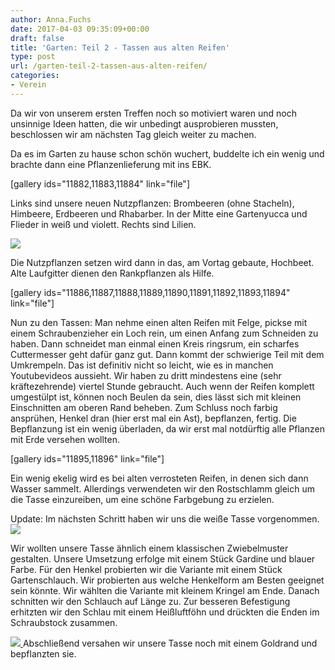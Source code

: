 ```yaml
---
author: Anna.Fuchs
date: 2017-04-03 09:35:09+00:00
draft: false
title: 'Garten: Teil 2 - Tassen aus alten Reifen'
type: post
url: /garten-teil-2-tassen-aus-alten-reifen/
categories:
- Verein
---
```


Da wir von unserem ersten Treffen noch so motiviert waren und noch unsinnige Ideen hatten, die wir unbedingt ausprobieren mussten, beschlossen wir am nächsten Tag gleich weiter zu machen.

Da es im Garten zu hause schon schön wuchert, buddelte ich ein wenig und brachte dann eine Pflanzenlieferung mit ins EBK.
<!-- more -->


[gallery ids="11882,11883,11884" link="file"]

Links sind unsere neuen Nutzpflanzen: Brombeeren (ohne Stacheln), Himbeere, Erdbeeren und Rhabarber.
In der Mitte eine Gartenyucca und Flieder in weiß und violett.
Rechts sind Lilien.

[![](/wp-content/uploads/2017/04/DSC_0196-e1491565575874.jpg)
](/garten-teil-2-tassen-aus-alten-reifen/dsc_0196/)

Die Nutzpflanzen setzen wird dann in das, am Vortag gebaute, Hochbeet.
Alte Laufgitter dienen den Rankpflanzen als Hilfe.

[gallery ids="11886,11887,11888,11889,11890,11891,11892,11893,11894" link="file"]

Nun zu den Tassen:
Man nehme einen alten Reifen mit Felge, pickse mit einem Schraubenzieher ein Loch rein, um einen Anfang zum Schneiden zu haben.
Dann schneidet man einmal einen Kreis ringsrum, ein scharfes Cuttermesser geht dafür ganz gut.
Dann kommt der schwierige Teil mit dem Umkrempeln. Das ist definitiv nicht so leicht, wie es in manchen Youtubevideos aussieht. Wir haben zu dritt mindestens eine (sehr kräftezehrende) viertel Stunde gebraucht.
Auch wenn der Reifen komplett umgestülpt ist, können noch Beulen da sein, dies lässt sich mit kleinen Einschnitten am oberen Rand beheben.
Zum Schluss noch farbig ansprühen, Henkel dran (hier erst mal ein Ast), bepflanzen, fertig.
Die Bepflanzung ist ein wenig überladen, da wir erst mal notdürftig alle Pflanzen mit Erde versehen wollten.

[gallery ids="11895,11896" link="file"]

Ein wenig ekelig wird es bei alten verrosteten Reifen, in denen sich dann Wasser sammelt. Allerdings verwendeten wir den Rostschlamm gleich um die Tasse einzureiben, um eine schöne Farbgebung zu erzielen.

Update:
Im nächsten Schritt haben wir uns die weiße Tasse vorgenommen.
[![](/wp-content/uploads/2017/04/IMG_20170405_120441_690-1-1024x1024.jpg)
](/garten-teil-2-tassen-aus-alten-reifen/img_20170405_120441_690-2/)

Wir wollten unsere Tasse ähnlich einem klassischen Zwiebelmuster gestalten.
Unsere Umsetzung erfolge mit einem Stück Gardine und blauer Farbe.
Für den Henkel probierten wir die Variante mit einem Stück Gartenschlauch.
Wir probierten aus welche Henkelform am Besten geeignet sein könnte. Wir wählten die Variante mit kleinem Kringel am Ende. Danach schnitten wir den Schlauch auf Länge zu. Zur besseren Befestigung erhitzten wir den Schlau mit einem Heißluftföhn und drückten die Enden im Schraubstock zusammen.

[![](/wp-content/uploads/2017/04/DSC_0218-1-1024x576.jpg)
](/garten-teil-2-tassen-aus-alten-reifen/dsc_0218-2/)
Abschließend versahen wir unsere Tasse noch mit einem Goldrand und bepflanzten sie.
